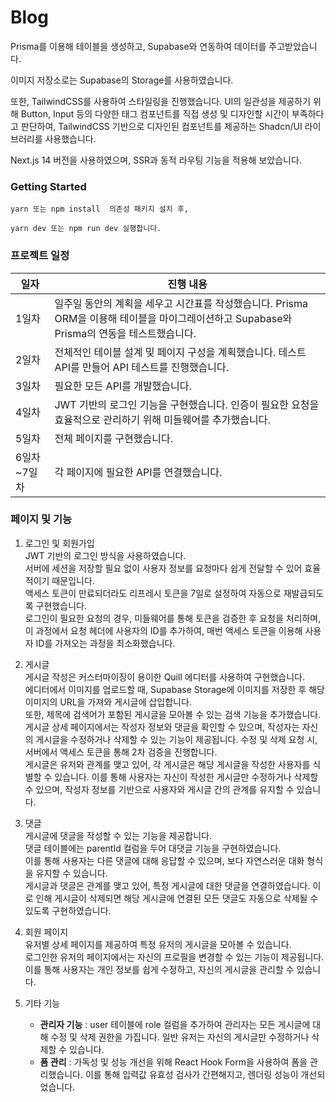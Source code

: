 # Blog

Prisma를 이용해 테이블을 생성하고, Supabase와 연동하여 데이터를 주고받았습니다.

이미지 저장소로는 Supabase의 Storage를 사용하였습니다.

또한, TailwindCSS를 사용하여 스타일링을 진행했습니다. UI의 일관성을 제공하기 위해 Button, Input 등의 다양한 태그 컴포넌트를 직접 생성 및 디자인할 시간이 부족하다고 판단하여, TailwindCSS 기반으로 디자인된 컴포넌트를 제공하는 Shadcn/UI 라이브러리를 사용했습니다.

Next.js 14 버전을 사용하였으며, SSR과 동적 라우팅 기능을 적용해 보았습니다.

### Getting Started

```
yarn 또는 npm install  의존성 패키지 설치 후,
```

```
yarn dev 또는 npm run dev 실행합니다.
```

### 프로젝트 일정

| 일자        | 진행 내용                                                                                                                                   |
| ----------- | ------------------------------------------------------------------------------------------------------------------------------------------- |
| 1일차       | 일주일 동안의 계획을 세우고 시간표를 작성했습니다. Prisma ORM을 이용해 테이블을 마이그레이션하고 Supabase와 Prisma의 연동을 테스트했습니다. |
| 2일차       | 전체적인 테이블 설계 및 페이지 구성을 계획했습니다. 테스트 API를 만들어 API 테스트를 진행했습니다.                                          |
| 3일차       | 필요한 모든 API를 개발했습니다.                                                                                                             |
| 4일차       | JWT 기반의 로그인 기능을 구현했습니다. 인증이 필요한 요청을 효율적으로 관리하기 위해 미들웨어를 추가했습니다.                               |
| 5일차       | 전체 페이지를 구현했습니다.                                                                                                                 |
| 6일차~7일차 | 각 페이지에 필요한 API를 연결했습니다.                                                                                                      |

### 페이지 및 기능

1. 로그인 및 회원가입  
   JWT 기반의 로그인 방식을 사용하였습니다.  
   서버에 세션을 저장할 필요 없이 사용자 정보를 요청마다 쉽게 전달할 수 있어 효율적이기 때문입니다.  
   액세스 토큰이 만료되더라도 리프레시 토큰을 7일로 설정하여 자동으로 재발급되도록 구현했습니다.  
   로그인이 필요한 요청의 경우, 미들웨어를 통해 토큰을 검증한 후 요청을 처리하며, 이 과정에서 요청 헤더에 사용자의 ID를 추가하여, 매번 액세스 토큰을 이용해 사용자 ID를 가져오는 과정을 최소화했습니다.

2. 게시글  
   게시글 작성은 커스터마이징이 용이한 Quill 에디터를 사용하여 구현했습니다.  
   에디터에서 이미지를 업로드할 때, Supabase Storage에 이미지를 저장한 후 해당 이미지의 URL을 가져와 게시글에 삽입합니다.  
   또한, 제목에 검색어가 포함된 게시글을 모아볼 수 있는 검색 기능을 추가했습니다.  
   게시글 상세 페이지에서는 작성자 정보와 댓글을 확인할 수 있으며, 작성자는 자신의 게시글을 수정하거나 삭제할 수 있는 기능이 제공됩니다. 수정 및 삭제 요청 시, 서버에서 액세스 토큰을 통해 2차 검증을 진행합니다.  
   게시글은 유저와 관계를 맺고 있어, 각 게시글은 해당 게시글을 작성한 사용자를 식별할 수 있습니다. 이를 통해 사용자는 자신이 작성한 게시글만 수정하거나 삭제할 수 있으며, 작성자 정보를 기반으로 사용자와 게시글 간의 관계를 유지할 수 있습니다.

3. 댓글  
   게시글에 댓글을 작성할 수 있는 기능을 제공합니다.  
   댓글 테이블에는 parentId 컬럼을 두어 대댓글 기능을 구현하였습니다.  
   이를 통해 사용자는 다른 댓글에 대해 응답할 수 있으며, 보다 자연스러운 대화 형식을 유지할 수 있습니다.  
   게시글과 댓글은 관계를 맺고 있어, 특정 게시글에 대한 댓글을 연결하였습니다. 이로 인해 게시글이 삭제되면 해당 게시글에 연결된 모든 댓글도 자동으로 삭제될 수 있도록 구현하였습니다.

4. 회원 페이지  
   유저별 상세 페이지를 제공하여 특정 유저의 게시글을 모아볼 수 있습니다.  
   로그인한 유저의 페이지에서는 자신의 프로필을 변경할 수 있는 기능이 제공됩니다. 이를 통해 사용자는 개인 정보를 쉽게 수정하고, 자신의 게시글을 관리할 수 있습니다.

5. 기타 기능
   - **관리자 기능** : user 테이블에 role 컬럼을 추가하여 관리자는 모든 게시글에 대해 수정 및 삭제 권한을 가집니다. 일반 유저는 자신의 게시글만 수정하거나 삭제할 수 있습니다.
   - **폼 관리** : 가독성 및 성능 개선을 위해 React Hook Form을 사용하여 폼을 관리했습니다. 이를 통해 입력값 유효성 검사가 간편해지고, 렌더링 성능이 개선되었습니다.

